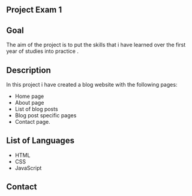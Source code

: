 ## Project Exam 1

## Goal

The aim of the project is to put the skills that i have learned over the first year of studies into practice .

## Description

In this project i have created a blog website with the following pages:

- Home page
- About page
- List of blog posts
- Blog post specific pages
- Contact page.

## List of Languages

- HTML
- CSS
- JavaScript

## Contact
